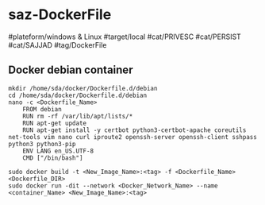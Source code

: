 # saz-DockerFile

#plateform/windows & Linux
#target/local
#cat/PRIVESC
#cat/PERSIST
#cat/SAJJAD
#tag/DockerFile

## Docker debian container
```
mkdir /home/sda/docker/Dockerfile.d/debian
cd /home/sda/docker/Dockerfile.d/debian
nano -c <Dockerfile_Name>
    FROM debian
    RUN rm -rf /var/lib/apt/lists/*
    RUN apt-get update
    RUN apt-get install -y certbot python3-certbot-apache coreutils net-tools vim nano curl iproute2 openssh-server openssh-client sshpass python3 python3-pip
    ENV LANG en_US.UTF-8
    CMD ["/bin/bash"]

sudo docker build -t <New_Image_Name>:<tag> -f <Dockerfile_Name> <Dockerfile_DIR>
sudo docker run -dit --network <Docker_Network_Name> --name <container_Name> <New_Image_Name>:<tag>

```
